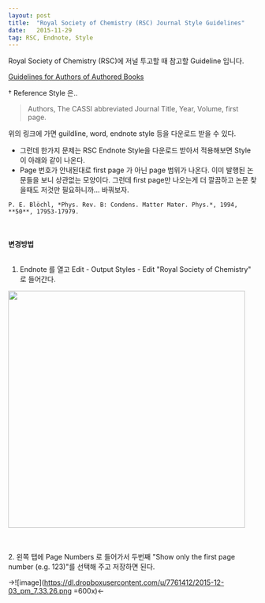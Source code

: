```yaml
---
layout: post
title:  "Royal Society of Chemistry (RSC) Journal Style Guidelines"
date:   2015-11-29
tag: RSC, Endnote, Style
---
```



Royal Society of Chemistry (RSC)에 저널 투고할 때 참고할 Guideline 입니다.

[Guidelines for Authors of Authored Books](http://www.rsc.org/Publishing/Books/authorguidelines.asp)  

† Reference Style 은..

> Authors, The CASSI abbreviated Journal Title, Year, Volume, first page.

위의 링크에 가면 guildline, word, endnote style 등을 다운로드 받을 수 있다.  

- 그런데 한가지 문제는 RSC Endnote Style을 다운로드 받아서 적용해보면 Style이 아래와 같이 나온다.    
- Page 번호가 안내된대로 first page 가 아닌 page 범위가 나온다. 이미 발행된 논문들을 보니 상관없는 모양이다. 그런데 first page만 나오는게   더 깔끔하고 논문 찾을때도 저것만 필요하니까... 바꿔보자. 

  
```
P. E. Blöchl, *Phys. Rev. B: Condens. Matter Mater. Phys.*, 1994, **50**, 17953-17979.
```
<br><br>
**변경방법**
<br><br>
1. Endnote 를 열고 Edit - Output Styles - Edit "Royal Society of Chemistry" 로 들어간다.  

<!--![image](http://dl.dropboxusercontent.com/u/7761412/2015-12-03_pm_7.33.12.png)-->
<img src="https://dl.dropboxusercontent.com/u/7761412/2015-12-03_pm_7.33.12.png" align="center" width="480px">

<br><br>
2. 왼쪽 탭에 Page Numbers 로 들어가서 두번째 "Show only the first page number (e.g. 123)"를 선택해 주고 저장하면 된다.

->![image](https://dl.dropboxusercontent.com/u/7761412/2015-12-03_pm_7.33.26.png =600x)<-



